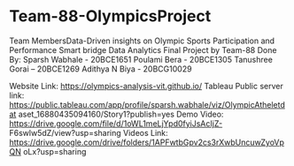 # Team-88-OlympicsProject

Team MembersData-Driven insights on Olympic Sports Participation and Performance
Smart bridge Data Analytics Final Project
by Team-88
Done By:
Sparsh Wabhale - 20BCE1651 
Poulami Bera - 20BCE1305 
Tanushree Gorai – 20BCE1269 
Adithya N Biya - 20BCG10029

Website Link: https://olympics-analysis-vit.github.io/
Tableau Public server link:
https://public.tableau.com/app/profile/sparsh.wabhale/viz/OlympicAtheletdat aset_16880435094160/Story1?publish=yes
Demo Video: https://drive.google.com/file/d/1oWL1meLjYpd0fyiJsAcIjZ- F6swlw5dZ/view?usp=sharing
Videos Link:
https://drive.google.com/drive/folders/1APFwtbGpv2cs3rXwbUncuwZyoVpQN oLx?usp=sharing
